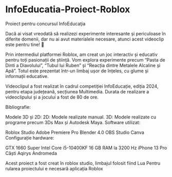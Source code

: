 # InfoEducatia-Proiect-Roblox
Proiect pentru concursul InfoEducaţia 

Dacă ai visat vreodată să realizezi experimente interesante și periculoase în diferite domenii, dar nu ai avut materialele necesare, atunci acest videoclip este pentru tine! 🌟

Prin intermediul platformei Roblox, am creat un joc interactiv și educativ pentru toți pasionații de știință. Vom explora experimente precum “Pasta de Dinti a Diavolului”, “Tubul lui Ruben” și “Reacția dintre Metalele Alcaline și Apă”. Totul este prezentat într-un limbaj ușor de înțeles, cu glume și informații educative.

Videoclipul a fost realizat în cadrul competiției InfoEducație, ediția 2024, pentru etapa județeană, secțiunea Multimedia. Durata de realizare a videoclipului și a jocului a fost de 80 de ore.

Bibliografie:

Modele 3D și 2D:
2D: Modele realizate manual.
3D: Modele realizate cu programe precum 3Ds Max și Autodesk Maya.
Software utilizat:

Roblox Studio
Adobe Premiere Pro
Blender 4.0
OBS Studio
Canva
Configurație hardware:

GTX 1660 Super
Intel Core i5-10400KF
16 GB RAM la 3200 Hz
iPhone 13 Pro
Căști Aqirys Andromeda

Acest proiect a fost creat în roblox studio, limbajul folosit fiind Lua
Pentru rularea proiectului e necesară aplicația Roblox
